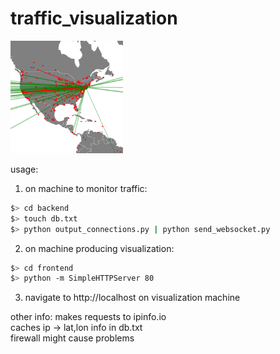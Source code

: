 # traffic_visualization

![alt text](Screen_Shot_2017_08_10_at_6_22_35_PM.png "red is ingress, green egress")


usage:

1. on machine to monitor traffic:
```bash
$> cd backend
$> touch db.txt
$> python output_connections.py | python send_websocket.py
```

2. on machine producing visualization:
```bash
$> cd frontend
$> python -m SimpleHTTPServer 80
```

3. navigate to http://localhost on visualization machine



other info:
makes requests to ipinfo.io  
caches ip -> lat,lon info in db.txt   
firewall might cause problems   
